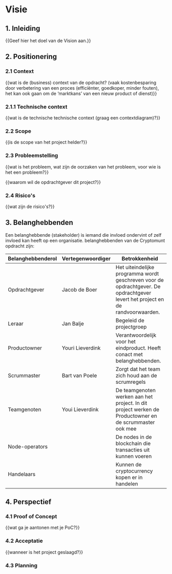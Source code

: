 # Visie

## 1. Inleiding
{{Geef hier het doel van de Vision aan.}}

## 2. Positionering

### 2.1 Context
{{wat is de (business) context van de opdracht?
(vaak kostenbesparing door verbetering van een proces (efficiënter, goedkoper, minder
fouten), het kan ook gaan om de ‘marktkans’ van een nieuw product of dienst)}}

### 2.1.1 Technische context
{{wat is de technische technische context (graag een contextdiagram)?}}

### 2.2 Scope
{{is de scope van het project helder?}}

### 2.3 Probleemstelling
{{wat is het probleem, wat zijn de oorzaken van het probleem, voor wie is het een probleem?}}

{{waarom wil de opdrachtgever dit project?}}

### 2.4 Risico's
{{wat zijn de risico's?}}

## 3. Belanghebbenden
Een belanghebbende (stakeholder) is iemand die invloed ondervint of zelf invloed kan heeft op een organisatie.
belanghebbenden van de Cryptomunt opdracht zijn:

|Belanghebbenderol   |   Vertegenwoordiger   |  Betrokkenheid   |
|     ---            |        ---            |       ---        |
| Opdrachtgever      | Jacob de Boer         | Het uiteindelijke programma wordt geschreven voor de opdrachtgever. De opdrachtgever levert het project en de randvoorwaarden. |
| Leraar             | Jan Balje             | Begeleid de projectgroep |
| Productowner       | Youri Lieverdink      | Verantwoordelijk voor het eindproduct. Heeft conact met belanghebbenden. |
| Scrummaster        | Bart van Poele        | Zorgt dat het team zich houd aan de scrumregels |
| Teamgenoten        | Youi Lieverdink       | De teamgenoten werken aan het project. In dit project werken de Productowner en de scrummaster ook mee|
| Node-operators     |                       | De nodes  in de blockchain die transacties uit kunnen voeren |
| Handelaars         |                       | Kunnen de cryptocurrency kopen er in handelen |

## 4. Perspectief

### 4.1 Proof of Concept
{{wat ga je aantonen met je PoC?}}

### 4.2 Acceptatie
{{wanneer is het project geslaagd?}}

### 4.3 Planning
